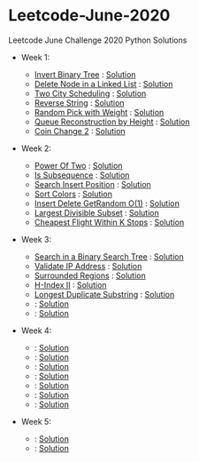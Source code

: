 # Leetcode-June-2020
Leetcode June Challenge 2020 Python Solutions
- Week 1:
  - [Invert Binary Tree](https://leetcode.com/explore/challenge/card/june-leetcoding-challenge/539/week-1-june-1st-june-7th/3347/) : [Solution](Week_1/InvertBinaryTree.py)
  - [Delete Node in a Linked List](https://leetcode.com/explore/challenge/card/june-leetcoding-challenge/539/week-1-june-1st-june-7th/3348/) : [Solution](Week_1/DeleteNode.py)
  - [Two City Scheduling](https://leetcode.com/explore/challenge/card/june-leetcoding-challenge/539/week-1-june-1st-june-7th/3349/) : [Solution](Week_1/TwoCityScheduleCost.py)
  - [Reverse String](https://leetcode.com/explore/challenge/card/june-leetcoding-challenge/539/week-1-june-1st-june-7th/3350/) : [Solution](Week_1/ReverseString.py)
  - [Random Pick with Weight](https://leetcode.com/explore/challenge/card/june-leetcoding-challenge/539/week-1-june-1st-june-7th/3351/) : [Solution](Week_1/RandomPickWeight.py)
  - [Queue Reconstruction by Height](https://leetcode.com/explore/challenge/card/june-leetcoding-challenge/539/week-1-june-1st-june-7th/3352/) : [Solution](Week_1/ReconstructQueue.py)
  - [Coin Change 2](https://leetcode.com/explore/challenge/card/june-leetcoding-challenge/539/week-1-june-1st-june-7th/3353/) : [Solution](Week_1/CoinChange2.py)

- Week 2:
  - [Power Of Two](https://leetcode.com/explore/challenge/card/june-leetcoding-challenge/540/week-2-june-8th-june-14th/3354/) : [Solution](Week_2/PowerofTwo.py)
  - [Is Subsequence](https://leetcode.com/explore/challenge/card/june-leetcoding-challenge/540/week-2-june-8th-june-14th/3355/) : [Solution](Week_2/IsSubsequence.py)
  - [Search Insert Position](https://leetcode.com/explore/challenge/card/june-leetcoding-challenge/540/week-2-june-8th-june-14th/3356/) : [Solution](Week_2/searchInsertPosition.py)
  - [Sort Colors](https://leetcode.com/explore/challenge/card/june-leetcoding-challenge/540/week-2-june-8th-june-14th/3357/) : [Solution](Week_2/sortColors.py)
  - [Insert Delete GetRandom O(1)](https://leetcode.com/explore/challenge/card/june-leetcoding-challenge/540/week-2-june-8th-june-14th/3358/) : [Solution](Week_2/getRandom.py)
  - [Largest Divisible Subset](https://leetcode.com/explore/challenge/card/june-leetcoding-challenge/540/week-2-june-8th-june-14th/3359/) : [Solution](Week_2/LargestSubset.py)
  - [Cheapest Flight Within K Stops](https://leetcode.com/explore/challenge/card/june-leetcoding-challenge/540/week-2-june-8th-june-14th/3360/) : [Solution](Week_2/CheapestFlight.py)

- Week 3:
  - [Search in a Binary Search Tree](https://leetcode.com/explore/challenge/card/june-leetcoding-challenge/541/week-3-june-15th-june-21st/3361/) : [Solution](Week_3/searchBST.py)
  - [Validate IP Address](https://leetcode.com/explore/challenge/card/june-leetcoding-challenge/541/week-3-june-15th-june-21st/3362/) : [Solution](Week_3/validateIPAddress.py)
  - [Surrounded Regions](https://leetcode.com/explore/challenge/card/june-leetcoding-challenge/541/week-3-june-15th-june-21st/3363/) : [Solution](Week_3/surroundedRegions.py)
  - [H-Index II](https://leetcode.com/explore/challenge/card/june-leetcoding-challenge/541/week-3-june-15th-june-21st/3364/) : [Solution](Week_3/hindex.py)
  - [Longest Duplicate Substring](https://leetcode.com/explore/challenge/card/june-leetcoding-challenge/541/week-3-june-15th-june-21st/3365/) : [Solution](Week_3/longdupsubstr.py)
  - []() : [Solution](Week_3/)
  - []() : [Solution](Week_3/)

- Week 4:
  - []() : [Solution](Week_4/)
  - []() : [Solution](Week_4/)
  - []() : [Solution](Week_4/)
  - []() : [Solution](Week_4/)
  - []() : [Solution](Week_4/)
  - []() : [Solution](Week_4/)
  - []() : [Solution](Week_4/)

- Week 5:
  - []() : [Solution](Week_5/)
  - []() : [Solution](Week_5/)

